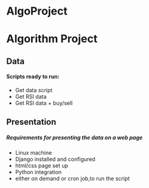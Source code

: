 # AlgoProject
Algorithm Project
===

## Data
#### Scripts ready to run:  
* Get data script
* Get RSI data
* Get RSI data + buy/sell  

## Presentation
##### Requirements for presenting the data on a web page
* Linux machine
* Django installed and configured
* html/css page set up
* Python integration
* either on demand or cron job,to run the script  

